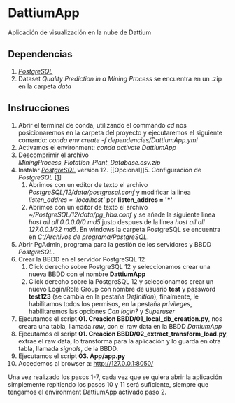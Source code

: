 # DattiumApp
Aplicación de visualización en la nube de Dattium

## Dependencias
1. [*PostgreSQL*](https://www.enterprisedb.com/downloads/postgres-postgresql-downloads)
2. Dataset *Quality Prediction in a Mining Process* se encuentra en un .zip en la carpeta *data*

## Instrucciones

1. Abrir el terminal de conda, utilizando el commando *cd* nos posicionaremos en la carpeta del proyecto y ejecutaremos el siguiente comando: *conda env create -f dependencies/DattiumApp.yml*
2. Activamos el environment: *conda activate DattiumApp* 
3. Descomprimir el archivo *MiningProcess_Flotation_Plant_Database.csv.zip*
4. Instalar [*PostgreSQL*](https://www.enterprisedb.com/downloads/postgres-postgresql-downloads) version 12.
[[Opcional]]5. Configuración de *PostgreSQL* [[1]](https://blog.bigbinary.com/2016/01/23/configure-postgresql-to-allow-remote-connection.html)
    1. Abrimos con un editor de texto el archivo *PostgreSQL/12/data/postgresql.conf* y modificar la linea *listen_addres = 'localhost'* por **listen_addres = '*'**
    2. Abrimos con un editor de texto el archivo *~/PostgreSQL/12/data/pg_hba.conf* y se añade la siguiente linea *host all all 0.0.0.0/0 md5* justo despues de la linea *host all all 127.0.0.1/32 md5*. En windows la carpeta PostgreSQL se encuentra en *C:/Archivos de programa/PostgreSQL*.
6. Abrir PgAdmin, programa para la gestión de los servidores y BBDD *PostgreSQL*.
7. Crear la BBDD en el servidor PostgreSQL 12
    1. Click derecho sobre PostgreSQL 12 y seleccionamos crear una nueva BBDD con el nombre **DattiumApp**
    2. Click derecho sobre la PostgreSQL 12 y seleccionamos crear un nuevo Login/Role Group con nombre de usuario **test** y password **test123** (se cambia en la pestaña *Definition*), finalmente, le habilitamos todos los permisos, en la pestaña *privileges*, habilitaremos las opciones *Can login?* y *Superuser*
8. Ejecutamos el script **01. Creacion BBDD/01_local_db_creation.py**, nos creara una tabla, llamada *raw*, con el raw data en la BBDD *DattiumApp*
9. Ejecutamos el script **01. Creacion BBDD/02_extract_transform_load.py**, extrae el raw data, lo transforma para la aplicación y lo guarda en otra tabla, llamada *signals*, de la BBDD.
10. Ejecutamos el script **03. App/app.py**
11. Accedemos al browser a: http://127.0.0.1:8050/


Una vez realizado los pasos 1-7, cada vez que se quiera abrir la aplicación simplemente repitiendo los pasos 10 y 11 será suficiente, siempre que tengamos el environment DattiumApp activado paso 2.
